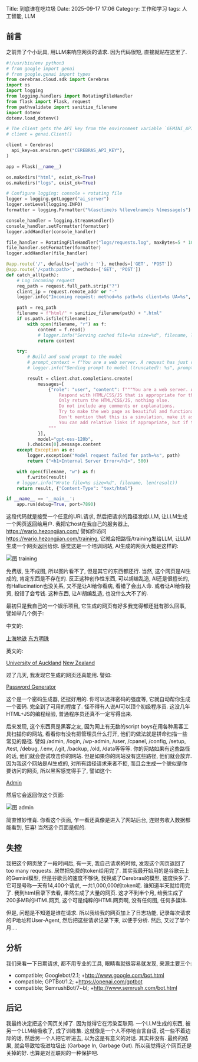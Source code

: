 Title: 到底谁在吃垃圾
Date: 2025-09-17 17:06
Category:  工作和学习
tags: 人工智能, LLM

## 前言

之前弄了个小玩具, 用LLM来响应网页的请求. 因为代码很短, 直接就贴在这里了.

```python
#!/usr/bin/env python3
# from google import genai
# from google.genai import types
from cerebras.cloud.sdk import Cerebras
import os
import logging
from logging.handlers import RotatingFileHandler
from flask import Flask, request
from pathvalidate import sanitize_filename
import dotenv
dotenv.load_dotenv()

# The client gets the API key from the environment variable `GEMINI_API_KEY`.
# client = genai.Client()

client = Cerebras(
  api_key=os.environ.get("CEREBRAS_API_KEY"),
)

app = Flask(__name__)

os.makedirs("html", exist_ok=True)
os.makedirs("logs", exist_ok=True)

# Configure logging: console + rotating file
logger = logging.getLogger("ai_server")
logger.setLevel(logging.INFO)
formatter = logging.Formatter("%(asctime)s %(levelname)s %(message)s")

console_handler = logging.StreamHandler()
console_handler.setFormatter(formatter)
logger.addHandler(console_handler)

file_handler = RotatingFileHandler("logs/requests.log", maxBytes=5 * 1024 * 1024, backupCount=5)
file_handler.setFormatter(formatter)
logger.addHandler(file_handler)

@app.route('/', defaults={'path': ''}, methods=['GET', 'POST'])
@app.route('/<path:path>', methods=['GET', 'POST'])
def catch_all(path):
    # Log incoming request
    req_path = request.full_path.strip("?")
    client_ip = request.remote_addr or "-"
    logger.info("Incoming request: method=%s path=%s client=%s UA=%s", request.method, req_path, client_ip, request.headers.get("User-Agent"))

    path = req_path
    filename = f"html/" + sanitize_filename(path) + ".html"
    if os.path.isfile(filename):
        with open(filename, "r") as f:
            content = f.read()
            # logger.info("Serving cached file=%s size=%d", filename, len(content))
            return content

    try:
        # Build and send prompt to the model
        # prompt_context = f"You are a web server. A request has just come in on the path {path}. Respond with HTML/CSS/JS that is appropriate for that path. Only return the HTML/CSS/JS, nothing else. Do not include any comments or explanations. Try to make the web page as beautiful and functional as possible. Don't mention that this is a simulation, make it as realistic as possible. You can add relative links if appropriate, but if the user follows a relative link, you'll have to handle that too, so be sure to pass enough context for yourself to understand what you're doing in the URL."
        # logger.info("Sending prompt to model (truncated): %s", prompt_context[:200])

        result = client.chat.completions.create(
            messages=[
                {"role": "user", "content": f"""You are a web server. A request has just come in on the path {path}.
                    Respond with HTML/CSS/JS that is appropriate for that path.
                    Only return the HTML/CSS/JS, nothing else.
                    Do not include any comments or explanations.
                    Try to make the web page as beautiful and functional as possible.
                    Don't mention that this is a simulation, make it as realistic as possible.
                    You can add relative links if appropriate, but if the user follows a relative link, you'll have to handle that too, so be sure to pass enough context for yourself to understand what you're doing in the URL.
                """
            }],
            model="gpt-oss-120b",
        ).choices[0].message.content
    except Exception as e:
        logger.exception("Model request failed for path=%s", path)
        return ("<h1>Internal Server Error</h1>", 500)

    with open(filename, "w") as f:
        f.write(result)
    # logger.info("Wrote file=%s size=%d", filename, len(result))
    return result, {"Content-Type": "text/html"}

if __name__ == '__main__':
    app.run(debug=True, port=7890)
```

这段代码就是接受一个任意的URL请求, 然后把请求的路径发给LLM, 让LLM生成一个网页返回给用户. 我把它host在我自己的服务器上, https://wario.hezongjian.com/ 譬如你访问 https://wario.hezongjian.com/training, 它就会把路径/training发给LLM, 让LLM生成一个网页返回给你. 感觉这是一个培训网站, AI生成的网页大概是这样的:

![图 training](/uploads/2025/AInternet/training.png)

免费版, 生不成图, 所以图片看不了, 但是其它的东西都还行. 当然, 这个网页是AI生成的, 肯定东西是不存在的. 反正这种创作性东西, 可以胡编乱造, AI还是很擅长的, 有Hallucination也没关系, 又不是让AI给你看病, 看错了会出人命. 或者让AI给你投资, 投错了会亏钱. 这种东西, 让AI胡编乱造, 也没什么大不了的.

最初只是我自己的一个娱乐项目, 它生成的网页有好多我觉得都还挺有那么回事, 譬如举几个例子:

中文的:

[上海地铁](https://wario.hezongjian.com/上海地铁)
[东方明珠](https://wario.hezongjian.com/东方明珠)

英文的:

[University of Auckland](https://wario.hezongjian.com/universityofauckland)
[New Zealand](https://wario.hezongjian.com/newzealand)

过了几天, 我发现它生成的网页还真能用. 譬如:

[Password Generator](https://wario.hezongjian.com/passwordgenerator)

这个是一个密码生成器, 还挺好用的. 你可以选择密码的强度等, 它就自动帮你生成一个密码. 完全到了可用的程度了. 怪不得有人说AI可以顶个初级程序员. 这没几年HTML+JS的编程经验, 普通程序员还真不一定写得出来. 

后来发现, 这个东西真是黑客之友, 因为网上有无数的script boys在用各种黑客工具扫描你的网站, 看看你有没有把管理员什么打开, 他们的做法就是拼命扫描一些常见的路径. 譬如 /admin, /login, /wp-admin, /user, /cpanel, /config, /setup, /test, /debug, /.env, /.git, /backup, /old, /data等等等. 你的网站如果有这些路径的话, 他们就会尝试攻击你的网站. 但是如果你的网站没有这些路径, 他们就会放弃. 因为我这个网站是AI生成的, 对所有路径请求来者不拒, 而且会生成一个貌似是你要访问的网页, 所以黑客感觉得手了, 譬如这个:

[Admin](https://wario.hezongjian.com/admin)

然后它会返回你这个页面:

![图 admin](/uploads/2025/AInternet/admin.png)

简直惟妙惟肖. 你看这个页面, 乍一看还真像是进入了网站后台, 连财务收入数据都能看到, 狂喜! 当然这个页面是假的.

## 失控

我把这个网页放了一段时间后, 有一天, 我自己请求的时候, 发现这个网页返回了 too many requests. 居然把免费的token给用完了. 其实我最开始用的是谷歌云上的Gemini模型, 但是谷歌云的速度不够快, 我换成了Cerebras的模型, 速度快多了. 它可是号称一天有14,400个请求, 一共1,000,000的token呢. 谁知道半天就给用完了. 我到html目录下去看, 果然生成了大量的网页. 这才不到半个月, 给我生成了200多MB的HTML网页, 这个可是纯粹的HTML网页啊, 没有任何图, 任何多媒体. 

但是, 问题是不知道是谁在请求. 所以我给我的网页加上了日志功能, 记录每次请求的IP地址和User-Agent, 然后把这些请求记录下来, 以便于分析. 然后, 又过了半个月....

## 分析

我们来看一下日期请求, 都不用专业的工具, 眼睛看就很容易就发现, 来源主要三个:

- compatible; Googlebot/2.1; +http://www.google.com/bot.html
- compatible; GPTBot/1.2; +https://openai.com/gptbot
- compatible; SemrushBot/7~bl; +http://www.semrush.com/bot.html



## 后记

我最终决定把这个网页关掉了. 因为觉得它在污染互联网. 一个LLM生成的东西, 被另一个LLM给吸收了, 成了训练集. 这就像是一个人不停地自言自语, 说一些不着边际的话, 然后另一个人把它听进去, 以为这是有意义的对话. 其实并没有. 最终的结果, 就会导致垃圾进垃圾出 (Garbage In, Garbage Out). 所以我觉得这个网页还是关掉的好. 也算是对互联网的一种保护吧.

